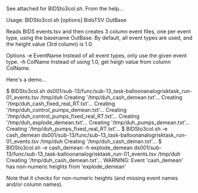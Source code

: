 
See attached for BIDSto3col.sh.  From the help...

  Usage: BIDSto3col.sh \[options\] BidsTSV OutBase

  Reads BIDS events.tsv and then creates 3 column event files, one per event type, using the basename OutBase.  By default, all event types are used, and the height value (3rd column) is 1.0.

  Options
    -e EventName   Instead of all event types, only use the given event type.
    -h ColName     Instead of using 1.0, get heigh value from column ColName.

Here's a demo...

  $ BIDSto3col.sh ds001/sub-13/func/sub-13_task-balloonanalogrisktask_run-01_events.tsv /tmp/duh
  Creating '/tmp/duh_cash_demean.txt'...
  Creating '/tmp/duh_cash_fixed_real_RT.txt'...
  Creating '/tmp/duh_control_pumps_demean.txt'...
  Creating '/tmp/duh_control_pumps_fixed_real_RT.txt'...
  Creating '/tmp/duh_explode_demean.txt'...
  Creating '/tmp/duh_pumps_demean.txt'...
  Creating '/tmp/duh_pumps_fixed_real_RT.txt'...
  $ BIDSto3col.sh -e cash_demean ds001/sub-13/func/sub-13_task-balloonanalogrisktask_run-01_events.tsv /tmp/duh
  Creating '/tmp/duh_cash_deman.txt'...
  $ BIDSto3col.sh -e cash_demean -h explode_demean ds001/sub-13/func/sub-13_task-balloonanalogrisktask_run-01_events.tsv /tmp/duh
  Creating '/tmp/duh_cash_demean.txt'...
  	WARNING: Event 'cash_demean' has non-numeric heights from 'explode_demean'

Note that it checks for non-numeric heights (and missing event names and/or column names).
